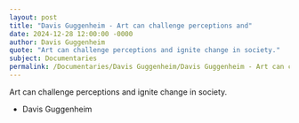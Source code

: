 ```yaml
---
layout: post
title: "Davis Guggenheim - Art can challenge perceptions and"
date: 2024-12-28 12:00:00 -0000
author: Davis Guggenheim
quote: "Art can challenge perceptions and ignite change in society."
subject: Documentaries
permalink: /Documentaries/Davis Guggenheim/Davis Guggenheim - Art can challenge perceptions and
---
```


Art can challenge perceptions and ignite change in society.

- Davis Guggenheim
